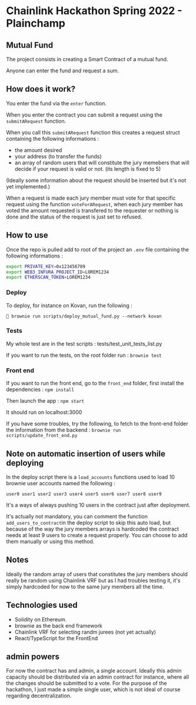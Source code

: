 # Chainlink Hackathon Spring 2022 - Plainchamp


## Mutual Fund

The project consists in creating a Smart Contract of a mutual fund.

Anyone can enter the fund and request a sum.



## How does it work?

You enter the fund via the `enter` function.

When you enter the contract you can submit a request using the `submitARequest` function.

When you call this `submitARequest` function this creates a request struct containing the following informations :
- the amount desired
- your address (to transfer the funds)
- an array of random users that will constitute the jury memebers that will decide if your request is valid or not. (its length is fixed to 5)


(Ideally some information about the request should be inserted but it's not yet implemented.)


When a request is made each jury member must vote for that specific request using the function `voteForARequest`, when each jury member has voted the amount requested is transfered to the requester or nothing is done and the status of the request is just set to refused.



## How to use

Once the repo is pulled add to root of the project an `.env` file containing the following informations :


```bash
export PRIVATE_KEY=0x123456789
export WEB3_INFURA_PROJECT_ID=LOREM1234
export ETHERSCAN_TOKEN=LOREM1234

```


### Deploy

To deploy, for instance on Kovan, run the following :

` brownie run scripts/deploy_mutual_fund.py --network kovan`

### Tests

My whole test are in the test scripts : tests/test_unit_tests_list.py

If you want to run the tests, on the root folder run :
`brownie test`


### Front end

If you want to run the front end, go to the `front_end` folder, first install the dependencies :
`npm install`

Then launch the app :
`npm start`

It should run on localhost:3000


If you have some troubles, try the following, to fetch to the front-end folder the information from the backend :
`brownie run scripts/update_front_end.py`




## Note on automatic insertion of users while deploying

In the deploy script there is a `load_accounts` functions used to load 10 brownie user accounts named the following :

`user0
user1
user2
user3
user4
user5
user6
user7
user8
user9`


It's a ways of always pushing 10 users in the contract just after deployment.

It's actually not mandatory, you can comment the function `add_users_to_contract`in the deploy script to skip this auto load, but because of the way the jury members arrays is hardcoded the contract needs at least 9 users to create a request properly. You can choose to add them manually or using this method.

## Notes

Ideally the random array of users that constitutes the jury members should really be random using Chainlink VRF but as I had troubles testing it, it's simply hardcoded for now to the same jury members all the time.


## Technologies used

- Solidity on Ethereum.
- brownie as the back end framework
- Chainlink VRF for selecting randm jurees (not yet actually)
- React/TypeScript for the FrontEnd


## admin powers

For now the contract has and admin, a single account. Ideally this admin capacity should be distributed via an admin contract for instance, where all the changes should be submitted to a vote. For the purpose of the hackathon, I just made a simple single user, which is not ideal of course regarding decentralization.
